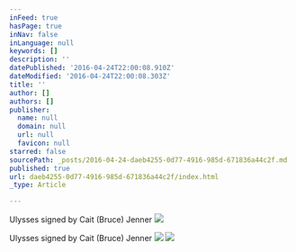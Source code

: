 ```yaml
---
inFeed: true
hasPage: true
inNav: false
inLanguage: null
keywords: []
description: ''
datePublished: '2016-04-24T22:00:08.910Z'
dateModified: '2016-04-24T22:00:08.303Z'
title: ''
author: []
authors: []
publisher:
  name: null
  domain: null
  url: null
  favicon: null
starred: false
sourcePath: _posts/2016-04-24-daeb4255-0d77-4916-985d-671836a44c2f.md
published: true
url: daeb4255-0d77-4916-985d-671836a44c2f/index.html
_type: Article

---
```

Ulysses signed by Cait (Bruce) Jenner
![](https://the-grid-user-content.s3-us-west-2.amazonaws.com/e1077fd3-6586-49a0-b393-8a0c2961eab6.jpg)

Ulysses signed by Cait (Bruce) Jenner
![](https://the-grid-user-content.s3-us-west-2.amazonaws.com/975a7780-387c-4fdd-bf2a-e34f02784d61.jpg)
![](https://the-grid-user-content.s3-us-west-2.amazonaws.com/bb9e680f-45d9-4300-b578-b3903cd33873.jpg)